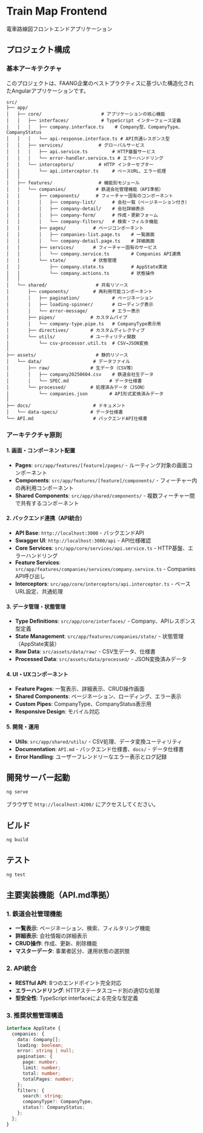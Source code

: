 # Train Map Frontend

電車路線図フロントエンドアプリケーション

## プロジェクト構成

### 基本アーキテクチャ

このプロジェクトは、FAANG企業のベストプラクティスに基づいた構造化されたAngularアプリケーションです。

```
src/
├── app/
│   ├── core/                      # アプリケーションの核心機能
│   │   ├── interfaces/            # TypeScript インターフェース定義
│   │   │   ├── company.interface.ts    # Company型、CompanyType、CompanyStatus
│   │   │   └── api-response.interface.ts # API共通レスポンス型
│   │   ├── services/             # グローバルサービス
│   │   │   ├── api.service.ts         # HTTP基盤サービス
│   │   │   └── error-handler.service.ts # エラーハンドリング
│   │   └── interceptors/         # HTTP インターセプター
│   │       └── api.interceptor.ts     # ベースURL、エラー処理
│   │
│   ├── features/                 # 機能別モジュール
│   │   └── companies/           # 鉄道会社管理機能（API準拠）
│   │       ├── components/      # フィーチャー固有のコンポーネント
│   │       │   ├── company-list/      # 会社一覧（ページネーション付き）
│   │       │   ├── company-detail/    # 会社詳細表示
│   │       │   ├── company-form/      # 作成・更新フォーム
│   │       │   └── company-filters/   # 検索・フィルタ機能
│   │       ├── pages/          # ページコンポーネント
│   │       │   ├── companies-list.page.ts    # 一覧画面
│   │       │   └── company-detail.page.ts    # 詳細画面
│   │       ├── services/       # フィーチャー固有のサービス
│   │       │   └── company.service.ts        # Companies API連携
│   │       └── state/          # 状態管理
│   │           ├── company.state.ts          # AppState実装
│   │           └── company.actions.ts        # 状態操作
│   │
│   └── shared/                  # 共有リソース
│       ├── components/         # 再利用可能コンポーネント
│       │   ├── pagination/            # ページネーション
│       │   ├── loading-spinner/       # ローディング表示
│       │   └── error-message/         # エラー表示
│       ├── pipes/             # カスタムパイプ
│       │   └── company-type.pipe.ts   # CompanyType表示用
│       ├── directives/        # カスタムディレクティブ
│       └── utils/             # ユーティリティ関数
│           └── csv-processor.util.ts  # CSV→JSON変換
│
├── assets/                      # 静的リソース
│   └── data/                   # データファイル
│       ├── raw/               # 生データ（CSV等）
│       │   ├── company20250604.csv    # 鉄道会社生データ
│       │   └── SPEC.md               # データ仕様書
│       └── processed/         # 処理済みデータ（JSON）
│           └── companies.json        # API形式変換済みデータ
│
├── docs/                       # ドキュメント
│   └── data-specs/            # データ仕様書
└── API.md                      # バックエンドAPI仕様書
```

### アーキテクチャ原則

#### 1. 画面・コンポーネント配置
- **Pages**: `src/app/features/[feature]/pages/` - ルーティング対象の画面コンポーネント
- **Components**: `src/app/features/[feature]/components/` - フィーチャー内の再利用コンポーネント
- **Shared Components**: `src/app/shared/components/` - 複数フィーチャー間で共有するコンポーネント

#### 2. バックエンド連携（API統合）
- **API Base**: `http://localhost:3000` - バックエンドAPI
- **Swagger UI**: `http://localhost:3000/api` - API仕様確認
- **Core Services**: `src/app/core/services/api.service.ts` - HTTP基盤、エラーハンドリング
- **Feature Services**: `src/app/features/companies/services/company.service.ts` - Companies API呼び出し
- **Interceptors**: `src/app/core/interceptors/api.interceptor.ts` - ベースURL設定、共通処理

#### 3. データ管理・状態管理
- **Type Definitions**: `src/app/core/interfaces/` - Company、APIレスポンス型定義
- **State Management**: `src/app/features/companies/state/` - 状態管理（AppState実装）
- **Raw Data**: `src/assets/data/raw/` - CSV生データ、仕様書
- **Processed Data**: `src/assets/data/processed/` - JSON変換済みデータ

#### 4. UI・UXコンポーネント
- **Feature Pages**: 一覧表示、詳細表示、CRUD操作画面
- **Shared Components**: ページネーション、ローディング、エラー表示
- **Custom Pipes**: CompanyType、CompanyStatus表示用
- **Responsive Design**: モバイル対応

#### 5. 開発・運用
- **Utils**: `src/app/shared/utils/` - CSV処理、データ変換ユーティリティ
- **Documentation**: `API.md` - バックエンド仕様書、`docs/` - データ仕様書
- **Error Handling**: ユーザーフレンドリーなエラー表示とログ記録

## 開発サーバー起動

```bash
ng serve
```

ブラウザで `http://localhost:4200/` にアクセスしてください。

## ビルド

```bash
ng build
```

## テスト

```bash
ng test
```

## 主要実装機能（API.md準拠）

### 1. 鉄道会社管理機能
- **一覧表示**: ページネーション、検索、フィルタリング機能
- **詳細表示**: 会社情報の詳細表示
- **CRUD操作**: 作成、更新、削除機能
- **マスターデータ**: 事業者区分、運用状態の選択肢

### 2. API統合
- **RESTful API**: 8つのエンドポイント完全対応
- **エラーハンドリング**: HTTPステータスコード別の適切な処理
- **型安全性**: TypeScript interfaceによる完全な型定義

### 3. 推奨状態管理構造
```typescript
interface AppState {
  companies: {
    data: Company[];
    loading: boolean;
    error: string | null;
    pagination: {
      page: number;
      limit: number;
      total: number;
      totalPages: number;
    };
    filters: {
      search: string;
      companyType?: CompanyType;
      status?: CompanyStatus;
    };
  };
}
```
